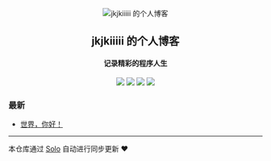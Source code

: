 <p align="center"><img alt="jkjkiiiii 的个人博客" src="https://static.b3log.org/images/brand/solo-32.png"></p><h2 align="center">
jkjkiiiii 的个人博客
</h2>

<h4 align="center">记录精彩的程序人生</h4>
<p align="center"><a title="jkjkiiiii 的个人博客" target="_blank" href="https://github.com/jkjkiiiii/solo-blog"><img src="https://img.shields.io/github/last-commit/jkjkiiiii/solo-blog.svg?style=flat-square&color=FF9900"></a>
<a title="GitHub repo size in bytes" target="_blank" href="https://github.com/jkjkiiiii/solo-blog"><img src="https://img.shields.io/github/repo-size/jkjkiiiii/solo-blog.svg?style=flat-square"></a>
<a title="Solo Version" target="_blank" href="https://github.com/b3log/solo/releases"><img src="https://img.shields.io/badge/solo-3.6.6-f1e05a.svg?style=flat-square&color=blueviolet"></a>
<a title="Hits" target="_blank" href="https://github.com/b3log/hits"><img src="https://hits.b3log.org/jkjkiiiii/solo-blog.svg"></a></p>

### 最新

* [世界，你好！](http://www.kuzetga.cn/hello-solo)



---

本仓库通过 [Solo](https://github.com/b3log/solo) 自动进行同步更新 ❤️ 